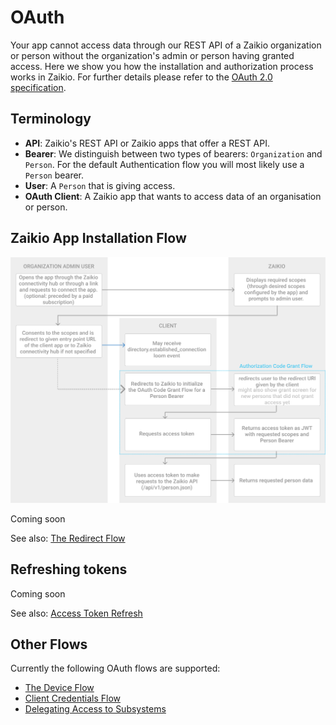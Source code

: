 # OAuth

Your app cannot access data through our REST API of a Zaikio organization or person without the organization's admin or person having granted access. Here we show you how the installation and authorization process works in Zaikio. For further details please refer to the [OAuth 2.0 specification](https://tools.ietf.org/html/rfc6749).


## Terminology

- **API**: Zaikio's REST API or Zaikio apps that offer a REST API.
- **Bearer**: We distinguish between two types of bearers: `Organization` and `Person`. For the default Authentication flow you will most likely use a `Person` bearer.
- **User**: A `Person` that is giving access.
- **OAuth Client**: A Zaikio app that wants to access data of an organisation or person.

## Zaikio App Installation Flow

![Default Zaikio Organization Flow](./zaikio_organization_authorization_flow.png)

Coming soon

See also: [The Redirect Flow](./redirect-flow.html)

## Refreshing tokens

Coming soon

See also: [Access Token Refresh](./access-token-refresh.html)

## Other Flows

Currently the following OAuth flows are supported:

- [The Device Flow](./device-flow.html)
- [Client Credentials Flow](./client-credentials.html)
- [Delegating Access to Subsystems](./delegate-access.html)
